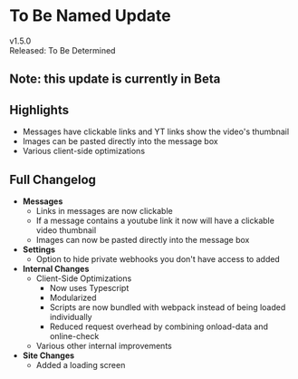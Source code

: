 # To Be Named Update

v1.5.0  
Released: To Be Determined

## Note: this update is currently in Beta

## Highlights

- Messages have clickable links and YT links show the video's thumbnail
- Images can be pasted directly into the message box
- Various client-side optimizations

## Full Changelog

- **Messages**
  - Links in messages are now clickable
  - If a message contains a youtube link it now will have a clickable video thumbnail
  - Images can now be pasted directly into the message box
- **Settings**
  - Option to hide private webhooks you don't have access to added
- **Internal Changes**
  - Client-Side Optimizations
    - Now uses Typescript
    - Modularized
    - Scripts are now bundled with webpack instead of being loaded individually
    - Reduced request overhead by combining onload-data and online-check
  - Various other internal improvements
- **Site Changes**
  - Added a loading screen
